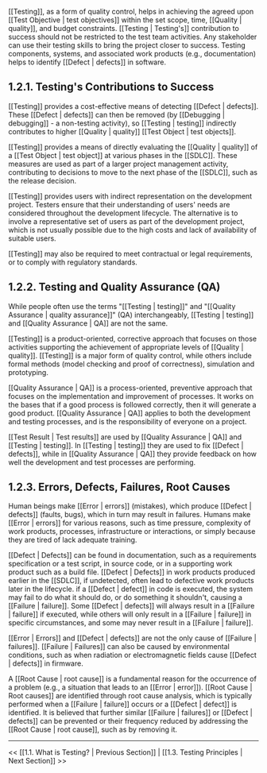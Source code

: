 [[Testing]], as a form of quality control, helps in achieving the agreed upon [[Test Objective | test objectives]] within the set scope, time, [[Quality | quality]], and budget constraints.  [[Testing | Testing's]] contribution to success should not be restricted to the test team activities.  Any stakeholder can use their testing skills to bring the project closer to success.  Testing components, systems, and associated work products (e.g., documentation) helps to identify [[Defect | defects]] in software.

## 1.2.1. Testing's Contributions to Success

[[Testing]] provides a cost-effective means of detecting [[Defect | defects]].  These [[Defect | defects]] can then be removed (by [[Debugging | debugging]] - a non-testing activity), so [[Testing | testing]] indirectly contributes to higher [[Quality | quality]] [[Test Object | test objects]].

[[Testing]] provides a means of directly evaluating the [[Quality | quality]] of a [[Test Object | test object]] at various phases in the [[SDLC]].  These measures are used as part of a larger project management activity, contributing to decisions to move to the next phase of the [[SDLC]], such as the release decision.

[[Testing]] provides users with indirect representation on the development project.  Testers ensure that their understanding of users' needs are considered throughout the development lifecycle.  The alternative is to involve a representative set of users as part of the development project, which is not usually possible due to the high costs and lack of availability of suitable users.

[[Testing]] may also be required to meet contractual or legal requirements, or to comply with regulatory standards.

## 1.2.2. Testing and Quality Assurance (QA)

While people often use the terms "[[Testing | testing]]" and "[[Quality Assurance | quality assurance]]" (QA) interchangeably, [[Testing | testing]] and [[Quality Assurance | QA]] are not the same.

[[Testing]] is a product-oriented, corrective approach that focuses on those activities supporting the achievement of appropriate levels of [[Quality | quality]].  [[Testing]] is a major form of quality control, while others include formal methods (model checking and proof of correctness), simulation and prototyping.

[[Quality Assurance | QA]] is a process-oriented, preventive approach that focuses on the implementation and improvement of processes.  It works on the bases that if a good process is followed correctly, then it will generate a good product.  [[Quality Assurance | QA]] applies to both the development and testing processes, and is the responsibility of everyone on a project.

[[Test Result | Test results]] are used by [[Quality Assurance | QA]] and [[Testing | testing]].  In [[Testing | testing]] they are used to fix [[Defect | defects]], while in [[Quality Assurance | QA]] they provide feedback on how well the development and test processes are performing.

## 1.2.3.  Errors, Defects, Failures, Root Causes 

Human beings make [[Error | errors]] (mistakes), which produce [[Defect | defects]] (faults, bugs), which in turn may result in failures.  Humans make [[Error | errors]] for various reasons, such as time pressure, complexity of work products, processes, infrastructure or interactions, or simply because they are tired of lack adequate training.

[[Defect | Defects]] can be found in documentation, such as a requirements specification or a test script, in source code, or in a supporting work product such as a build file.  [[Defect | Defects]] in work products produced earlier in the [[SDLC]], if undetected, often lead to defective work products later in the lifecycle.  if a [[Defect | defect]] in code is executed, the system may fail to do what it should do, or do something it shouldn't, causing a [[Failure | failure]].  Some [[Defect | defects]] will always result in a [[Failure | failure]] if executed, while others will only result in a [[Failure | failure]] in specific circumstances, and some may never result in a [[Failure | failure]].

[[Error | Errors]] and [[Defect | defects]] are not the only cause of [[Failure | failures]].  [[Failure | Failures]] can also be caused by environmental conditions, such as when radiation or electromagnetic fields cause [[Defect | defects]] in firmware.

A [[Root Cause | root cause]] is a fundamental reason for the occurrence of a problem (e.g., a situation that leads to an [[Error | error]]).  [[Root Cause | Root causes]] are identified through root cause analysis, which is typically performed when a [[Failure | failure]] occurs or a [[Defect | defect]] is identified.  It is believed that further similar [[Failure | failures]] or [[Defect | defects]] can be prevented or their frequency reduced by addressing the [[Root Cause | root cause]], such as by removing it.

---
<< [[1.1.  What is Testing? | Previous Section]] | [[1.3.  Testing Principles | Next Section]] >>
